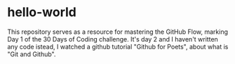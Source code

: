 # hello-world
This repository serves as a resource for mastering the GitHub Flow, marking Day 1 of the 30 Days of Coding challenge. 
It's day 2 and I haven't written any code istead, I watched a github tutorial "Github for Poets", about what is "Git and Github".

